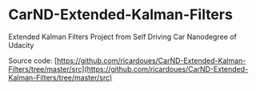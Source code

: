 # CarND-Extended-Kalman-Filters
Extended Kalman Filters Project from Self Driving Car Nanodegree of Udacity

Source code: [https://github.com/ricardoues/CarND-Extended-Kalman-Filters/tree/master/src](https://github.com/ricardoues/CarND-Extended-Kalman-Filters/tree/master/src)
